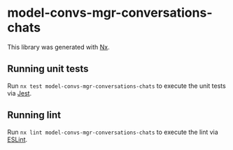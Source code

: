 # model-convs-mgr-conversations-chats

This library was generated with [Nx](https://nx.dev).

## Running unit tests

Run `nx test model-convs-mgr-conversations-chats` to execute the unit tests via [Jest](https://jestjs.io).

## Running lint

Run `nx lint model-convs-mgr-conversations-chats` to execute the lint via [ESLint](https://eslint.org/).
